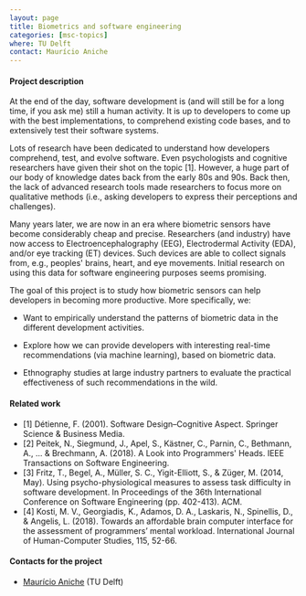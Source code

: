 ```yaml
---
layout: page
title: Biometrics and software engineering
categories: [msc-topics]
where: TU Delft
contact: Maurício Aniche
---
```


#### Project description

At the end of the day, software development is (and will still be for a long time, if you ask me) still a human activity.
It is up to developers to come up with the best implementations, to comprehend existing code bases, and to extensively test their software systems.

Lots of research have been dedicated to understand how developers comprehend, test, and evolve software. Even psychologists and cognitive researchers have given their shot on the topic [1]. However, a huge part of our body of knowledge
dates back from the early 80s and 90s. Back then, the lack of advanced research tools made researchers to focus more on qualitative methods (i.e., asking developers to express their perceptions and challenges). 

Many years later, we are now in an era where biometric sensors have become considerably
cheap and precise. Researchers (and industry) have now access to Electroencephalography (EEG), Electrodermal Activity (EDA), and/or eye tracking (ET) devices. Such devices are able to collect signals from, e.g., peoples' brains, heart, and eye movements. Initial research on using this data for software engineering purposes seems promising.

The goal of this project is to study how biometric sensors can help developers in becoming more productive. More specifically, we:

- Want to empirically understand the patterns of biometric data in the different development activities.

- Explore how we can provide developers with interesting real-time recommendations (via machine learning), based on biometric data.

- Ethnography studies at large industry partners to evaluate the practical effectiveness of such recommendations in the wild.



#### Related work


- [1] Détienne, F. (2001). Software Design–Cognitive Aspect. Springer Science & Business Media.
- [2] Peitek, N., Siegmund, J., Apel, S., Kästner, C., Parnin, C., Bethmann, A., ... & Brechmann, A. (2018). A Look into Programmers' Heads. IEEE Transactions on Software Engineering.
- [3] Fritz, T., Begel, A., Müller, S. C., Yigit-Elliott, S., & Züger, M. (2014, May). Using psycho-physiological measures to assess task difficulty in software development. In Proceedings of the 36th International Conference on Software Engineering (pp. 402-413). ACM.
- [4] Kosti, M. V., Georgiadis, K., Adamos, D. A., Laskaris, N., Spinellis, D., & Angelis, L. (2018). Towards an affordable brain computer interface for the assessment of programmers’ mental workload. International Journal of Human-Computer Studies, 115, 52-66.



#### Contacts for the project

* [Maurício Aniche](http://www.mauricioaniche.com) (TU Delft)
